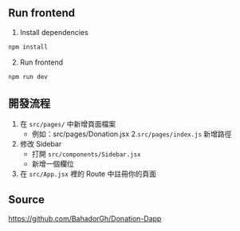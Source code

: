 ## Run frontend
1. Install dependencies
```bash
npm install
```
2. Run frontend
```bash
npm run dev
```
## 開發流程
1. 在 `src/pages/` 中新增頁面檔案
    - 例如：src/pages/Donation.jsx
2.`src/pages/index.js` 新增路徑
3. 修改 Sidebar
    - 打開 `src/components/Sidebar.jsx`
    - 新增一個欄位
4. 在 `src/App.jsx` 裡的 Route 中註冊你的頁面

## Source
https://github.com/BahadorGh/Donation-Dapp
